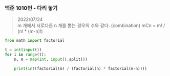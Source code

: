### 백준 1010번 - 다리 놓기

> 2022/07/24 <br>
m 개에서 서로다른 n 개를 뽑는 경우의 수와 같다. (combination)
mCn = m! / (n! * (m-n)!)

```python
from math import factorial

t = int(input())
for i in range(t):
    n, m = map(int, input().split())

    print(int(factorial(m) / (factorial(n) * factorial(m-n))))
```
